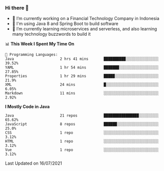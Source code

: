 ### Hi there 👋

<!--
**mazzama/mazzama** is a ✨ _special_ ✨ repository because its `README.md` (this file) appears on your GitHub profile.

Here are some ideas to get you started:

- 🔭 I’m currently working on ...
- 🌱 I’m currently learning ...
- 👯 I’m looking to collaborate on ...
- 🤔 I’m looking for help with ...
- 💬 Ask me about ...
- 📫 How to reach me: ...
- 😄 Pronouns: ...
- ⚡ Fun fact: ...
-->

- 🔭 I’m currently working on a Financial Technology Company in Indonesia
- :gun: I'm using Java 8 and Spring Boot to build software
- 🌱 I’m currently learning microservices and serverless, and also learning many technology buzzwords to build it

<!--START_SECTION:waka-->
📊 **This Week I Spent My Time On** 

```text
💬 Programming Languages: 
Java                     2 hrs 41 mins       ██████████░░░░░░░░░░░░░░░   39.52% 
YAML                     1 hr 54 mins        ███████░░░░░░░░░░░░░░░░░░   27.85% 
Properties               1 hr 29 mins        █████░░░░░░░░░░░░░░░░░░░░   21.9% 
XML                      24 mins             █░░░░░░░░░░░░░░░░░░░░░░░░   6.05% 
Markdown                 11 mins             ░░░░░░░░░░░░░░░░░░░░░░░░░   2.92%

```

**I Mostly Code in Java** 

```text
Java                     21 repos            ████████████████░░░░░░░░░   65.62% 
JavaScript               8 repos             ██████░░░░░░░░░░░░░░░░░░░   25.0% 
CSS                      1 repo              ░░░░░░░░░░░░░░░░░░░░░░░░░   3.12% 
HTML                     1 repo              ░░░░░░░░░░░░░░░░░░░░░░░░░   3.12% 
Vue                      1 repo              ░░░░░░░░░░░░░░░░░░░░░░░░░   3.12%

```



 Last Updated on 16/07/2021
<!--END_SECTION:waka-->